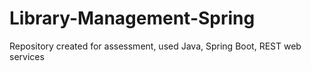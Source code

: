 # Library-Management-Spring
Repository created for assessment, used Java, Spring Boot, REST web services

